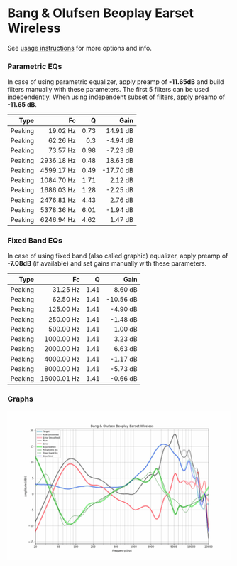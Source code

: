 # Bang & Olufsen Beoplay Earset Wireless
See [usage instructions](https://github.com/jaakkopasanen/AutoEq#usage) for more options and info.

### Parametric EQs
In case of using parametric equalizer, apply preamp of **-11.65dB** and build filters manually
with these parameters. The first 5 filters can be used independently.
When using independent subset of filters, apply preamp of **-11.65 dB**.

| Type    | Fc         |    Q | Gain      |
|--------:|-----------:|-----:|----------:|
| Peaking | 19.02 Hz   | 0.73 | 14.91 dB  |
| Peaking | 62.26 Hz   | 0.3  | -4.94 dB  |
| Peaking | 73.57 Hz   | 0.98 | -7.23 dB  |
| Peaking | 2936.18 Hz | 0.48 | 18.63 dB  |
| Peaking | 4599.17 Hz | 0.49 | -17.70 dB |
| Peaking | 1084.70 Hz | 1.71 | 2.12 dB   |
| Peaking | 1686.03 Hz | 1.28 | -2.25 dB  |
| Peaking | 2476.81 Hz | 4.43 | 2.76 dB   |
| Peaking | 5378.36 Hz | 6.01 | -1.94 dB  |
| Peaking | 6246.94 Hz | 4.62 | 1.47 dB   |

### Fixed Band EQs
In case of using fixed band (also called graphic) equalizer, apply preamp of **-7.08dB**
(if available) and set gains manually with these parameters.

| Type    | Fc          |    Q | Gain      |
|--------:|------------:|-----:|----------:|
| Peaking | 31.25 Hz    | 1.41 | 8.60 dB   |
| Peaking | 62.50 Hz    | 1.41 | -10.56 dB |
| Peaking | 125.00 Hz   | 1.41 | -4.90 dB  |
| Peaking | 250.00 Hz   | 1.41 | -1.48 dB  |
| Peaking | 500.00 Hz   | 1.41 | 1.00 dB   |
| Peaking | 1000.00 Hz  | 1.41 | 3.23 dB   |
| Peaking | 2000.00 Hz  | 1.41 | 6.63 dB   |
| Peaking | 4000.00 Hz  | 1.41 | -1.17 dB  |
| Peaking | 8000.00 Hz  | 1.41 | -5.73 dB  |
| Peaking | 16000.01 Hz | 1.41 | -0.66 dB  |

### Graphs
![](./Bang%20&%20Olufsen%20Beoplay%20Earset%20Wireless.png)